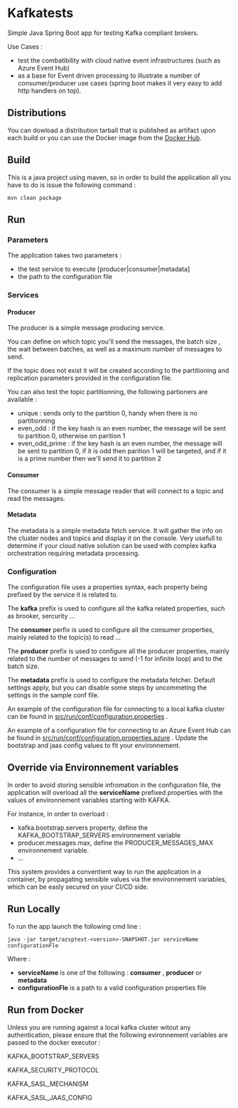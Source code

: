 # Kafkatests

Simple Java Spring Boot app for testing Kafka compliant brokers.

Use Cases : 

- test the combatibility with cloud native event infrastructures (such as Azure Event Hub)
- as a base for Event driven processing to illustrate a number of consumer/producer use cases (spring boot makes it very easy to add http handlers on top).

## Distributions

You can dowload a distribution tarball that is published as artifact upon each build or you can use the Docker image from the  [Docker Hub](https://hub.docker.com/repository/docker/zlatkoa/kafkatests).

## Build 

This is a java project using maven, so in order to build the application all you have to do is issue the following command : 

```console
mvn clean package
```
## Run 

### Parameters 

The application takes two parameters : 

- the test service to execute [producer|consumer|metadata]
- the path to the configuration file 

### Services

#### Producer

The producer is a simple message producing service.

You can define on which topic you'll send the messages, the batch size , the wait between batches, as well as a maximum number of messages to send.

If the topic does not exist it will be created according to the partitioning and replication parameters provided in the configuration file.

You can also test the topic partitionning, the following partioners are available : 

- unique : sends only to the partition 0, handy when there is no partitionning
- even_odd : if the key hash is an even number, the message will be sent to partition 0, otherwise on parition 1
- even_odd_prime : if the key hash is an even number, the message will be sent to partition 0, if it is odd then parition 1 will be targeted, and if it is a prime number then we'll send it to partition 2

#### Consumer

The consumer is a simple message reader that will connect to a topic and read the messages.

#### Metadata

The metadata is a simple metadata fetch service. It will gather the info on the cluster nodes and topics and display it on the console. Very usefull to determine if your cloud native solution can be used with complex kafka orchestration requiring metadata processing.

### Configuration 

The configuration file uses a properties syntax, each property being prefixed by the service it is related to.

The **kafka** prefix is used to configure all the kafka related properties, such as brooker, sercurity ...

The **consumer** perfix is used to configure all the consumer properties, mainly related to the topic(s) to read ...

The **producer** prefix is used to configure all the producer properties, mainly related to the number of messages to send (-1 for infinite loop) and to the batch size.

The **metadata** prefix is used to configure the metadata fetcher. Default settings apply, but you can disable some steps by uncommeting the settings in the sample conf file.

An example of the configuration file for connecting to a local kafka cluster can be found in [src/run/conf/configuration.properties](src/run/conf/configuration.properties) .

An example of a configuration file for connecting to an Azure Event Hub can be found in [src/run/conf/configuration.properties.azure](src/run/conf/configuration.properties.azure) . Update the bootstrap and jaas config values to fit your environnement.

## Override via Environnement variables

In order to avoid storing sensible infromation in the configuration file, the application will overload all the **serviceName** prefixed properties with the values of environnement variables starting with KAFKA.

For instance, in order to overload : 

- kafka.bootstrap.servers property, define the KAFKA_BOOTSTRAP_SERVERS environnement variable
- producer.messages.max, define the PRODUCER_MESSAGES_MAX environnement variable. 
- ...

This system provides a conventient way to run the application in a container, by propagating sensible values via the environnement variables, which can be easly secured on your CI/CD side.

## Run Locally 

To run the app launch the following cmd line : 

```console
java -jar target/azsptest-<version>-SNAPSHOT.jar serviceName configurationFle
```

Where : 
- **serviceName** is one of the following : **consumer** , **producer** or **metadata**
- **configurationFle** is a path to a valid configuration properties file

## Run from Docker

Unless you are running against a local kafka cluster witout any authentication, please ensure that the following evironnement variables are passed to the docker executor : 

KAFKA_BOOTSTRAP_SERVERS

KAFKA_SECURITY_PROTOCOL

KAFKA_SASL_MECHANISM

KAFKA_SASL_JAAS_CONFIG



